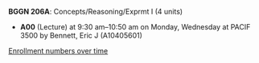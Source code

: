 **BGGN 206A**: Concepts/Reasoning/Exprmt I (4 units)

- **A00** (Lecture) at 9:30 am–10:50 am on Monday, Wednesday at PACIF 3500 by Bennett, Eric J (A10405601)

[Enrollment numbers over time](./BGGN206A.tsv)
